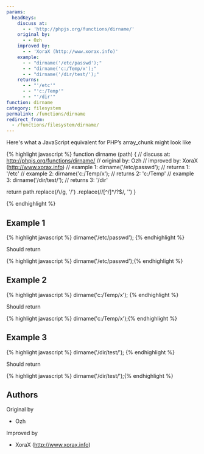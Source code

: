 ```yaml
---
params:
  headKeys:
    discuss at:
      - - 'http://phpjs.org/functions/dirname/'
    original by:
      - - Ozh
    improved by:
      - - 'XoraX (http://www.xorax.info)'
    example:
      - - "dirname('/etc/passwd');"
      - - "dirname('c:/Temp/x');"
      - - "dirname('/dir/test/');"
    returns:
      - - "'/etc'"
      - - "'c:/Temp'"
      - - "'/dir'"
function: dirname
category: filesystem
permalink: /functions/dirname
redirect_from:
  - /functions/filesystem/dirname/
---
```


<!-- WARNING! This file is auto generated by `npm run web:inject`, do not edit by hand -->

Here's what a JavaScript equivalent for PHP’s array_chunk might look like

{% highlight javascript %}
function dirname (path) {
  //  discuss at: http://phpjs.org/functions/dirname/
  // original by: Ozh
  // improved by: XoraX (http://www.xorax.info)
  //   example 1: dirname('/etc/passwd');
  //   returns 1: '/etc'
  //   example 2: dirname('c:/Temp/x');
  //   returns 2: 'c:/Temp'
  //   example 3: dirname('/dir/test/');
  //   returns 3: '/dir'

  return path.replace(/\\/g, '/')
    .replace(/\/[^\/]*\/?$/, '')
}

{% endhighlight %}

## Example 1

{% highlight javascript %}
dirname('/etc/passwd');
{% endhighlight %}

Should return

{% highlight javascript %}
dirname('/etc/passwd');{% endhighlight %}

## Example 2

{% highlight javascript %}
dirname('c:/Temp/x');
{% endhighlight %}

Should return

{% highlight javascript %}
dirname('c:/Temp/x');{% endhighlight %}

## Example 3

{% highlight javascript %}
dirname('/dir/test/');
{% endhighlight %}

Should return

{% highlight javascript %}
dirname('/dir/test/');{% endhighlight %}


## Authors


Original by

- Ozh


Improved by

- XoraX (http://www.xorax.info)

